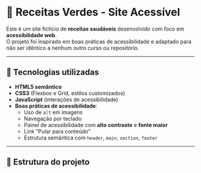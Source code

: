 # 🥗 Receitas Verdes - Site Acessível

Este é um site fictício de **receitas saudáveis** desenvolvido com foco em **acessibilidade web**.  
O projeto foi inspirado em boas práticas de acessibilidade e adaptado para não ser idêntico a nenhum outro curso ou repositório.

---

## 🚀 Tecnologias utilizadas
- **HTML5 semântico**
- **CSS3** (Flexbox e Grid, estilos customizados)
- **JavaScript** (interações de acessibilidade)
- **Boas práticas de acessibilidade**:
  - Uso de `alt` em imagens
  - Navegação por teclado
  - Painel de acessibilidade com **alto contraste** e **fonte maior**
  - Link "Pular para conteúdo"
  - Estrutura semântica com `header`, `main`, `section`, `footer`

---

## 📂 Estrutura do projeto
